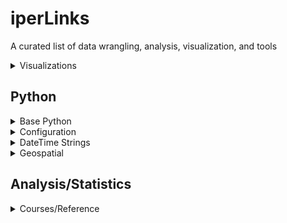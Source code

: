 # iperLinks
A curated list of data wrangling, analysis, visualization, and tools

<details>
<!-- Viz----------------------------------------------------------------------------------------------------------------------------------------------------------------------->
<summary>Visualizations</summary>

#### Viz-Inspiration 
- [From Data-to-Viz](https://www.data-to-viz.com/)
- [Python Graph Gallery](https://python-graph-gallery.com/)

#### Colors
- [Paul Tol's Notes- Color Schemes](https://personal.sron.nl/~pault/)
- [Palettable Colors](https://jiffyclub.github.io/palettable/)
- [Seaborn Color Palettes](https://www.practicalpythonfordatascience.com/ap_seaborn_palette)
- [Matplotlib Colors](https://matplotlib.org/stable/gallery/color/named_colors.html#css-colors)

#### Figure Styling
- [Matplotlib Style Gallery](https://matplotlib.org/stable/gallery/style_sheets/style_sheets_reference.html)

#### Figure Annotation
- [Matplotlib Equations](https://matplotlib.org/stable/tutorials/text/mathtext.html#writing-mathematical-expressions)
- [Matplotlib Annotations](https://matplotlib.org/stable/users/explain/text/annotations.html#advanced-annotation) 

#### Dashboards
- [Quarto Dashboards](https://shiny.posit.co/py/gallery/)
- [pyShiny Components](https://jcheng.shinyapps.io/shiny-component-browser/#outputs)

</details>


<!-- Python----------------------------------------------------------------------------------------------------------------------------------------------------------------------->
## Python

<details>
<summary>Base Python</summary>

- [f-string formatting cheatsheet](https://github.com/noahcreany/iperLinks/blob/a28e38f3aa40983e71a6678cd276bb0eb5f49275/files/python_f_string_cheatsheet.pdf)
</details>

<details>
<summary>Configuration</summary>

- [Setting up pyQGIS](https://prasaz.medium.com/how-to-setup-pyqgis-with-spyder-b1459c955b97)
- [CUDA installation](https://docs.nvidia.com/cuda/cuda-installation-guide-microsoft-windows/index.html#install-cuda-software)
- [CUDA/Numba Code Execution](https://medium.com/geekculture/executing-a-python-script-on-gpu-using-cuda-and-numba-in-windows-10-1a1b10c29c9)

</details>

<details>
<summary>DateTime Strings</summary>
  
| Code |           Example           | Description                                                                                                                                                                              |
|:----:|:---------------------------:|------------------------------------------------------------------------------------------------------------------------------------------------------------------------------------------|
|  %a  |             Sun             | Weekday as locale’s abbreviated name.                                                                                                                                                    |
|  %A  |            Sunday           | Weekday as locale’s full name.                                                                                                                                                           |
|  %w  |              0              | Weekday as a decimal number, where 0 is Sunday and 6 is Saturday.                                                                                                                        |
|  %d  |              08             | Day of the month as a zero-padded decimal number.                                                                                                                                        |
|  %-d |              8              | Day of the month as a decimal number. (Platform specific)                                                                                                                                |
|  %b  |             Sep             | Month as locale’s abbreviated name.                                                                                                                                                      |
|  %B  |          September          | Month as locale’s full name.                                                                                                                                                             |
|  %m  |              09             | Month as a zero-padded decimal number.                                                                                                                                                   |
|  %-m |              9              | Month as a decimal number. (Platform specific)                                                                                                                                           |
|  %y  |              13             | Year without century as a zero-padded decimal number.                                                                                                                                    |
|  %Y  |             2024            | Year with century as a decimal number.                                                                                                                                                   |
|  %H  |              07             | Hour (24-hour clock) as a zero-padded decimal number.                                                                                                                                    |
|  %-H |              7              | Hour (24-hour clock) as a decimal number. (Platform specific)                                                                                                                            |
|  %I  |              07             | Hour (12-hour clock) as a zero-padded decimal number.                                                                                                                                    |
|  %-I |              7              | Hour (12-hour clock) as a decimal number. (Platform specific)                                                                                                                            |
|  %p  |              AM             | Locale’s equivalent of either AM or PM.                                                                                                                                                  |
|  %M  |              06             | Minute as a zero-padded decimal number.                                                                                                                                                  |
|  %-M |              6              | Minute as a decimal number. (Platform specific)                                                                                                                                          |
|  %S  |              05             | Second as a zero-padded decimal number.                                                                                                                                                  |
|  %-S |              5              | Second as a decimal number. (Platform specific)                                                                                                                                          |
|  %Z  |             UTC             | Time zone name (empty string if the object is naive).                                                                                                                                    |
|  %j  |             251             | Day of the year as a zero-padded decimal number.                                                                                                                                         |
|  %-j |             251             | Day of the year as a decimal number. (Platform specific)                                                                                                                                 |
|  %U  |              36             | Week number of the year (Sunday as the first day of the week) as a zero-padded decimal number. All days in a new year preceding the first Sunday are considered to be in week 0.         |
|  %-U |              36             | Week number of the year (Sunday as the first day of the week) as a decimal number. All days in a new year preceding the first Sunday are considered to be in week 0. (Platform specific) |
|  %W  |              35             | Week number of the year (Monday as the first day of the week) as a zero-padded decimal number. All days in a new year preceding the first Monday are considered to be in week 0.         |
|  %-W |              35             | Week number of the year (Monday as the first day of the week) as a decimal number. All days in a new year preceding the first Monday are considered to be in week 0. (Platform specific) |
|  %c  | Sun Sep 8 <br>07:06:05 2013 | Locale’s appropriate date and time representation.                                                                                                                                       |
|  %x  |           09/08/13          | Locale’s appropriate date representation.                                                                                                                                                |
|  %X  |           07:06:05          | Locale’s appropriate time representation.                                                                                                                                                |
|  %%  |              %              | A literal '%' character.                                                                                                                                                                 |
  
</details>


<details>

<summary>Geospatial</summary>

- [Setting up pyQGIS](https://prasaz.medium.com/how-to-setup-pyqgis-with-spyder-b1459c955b97)
- [CUDA installation](https://docs.nvidia.com/cuda/cuda-installation-guide-microsoft-windows/index.html#install-cuda-software)
- [CUDA/Numba Code Execution](https://medium.com/geekculture/executing-a-python-script-on-gpu-using-cuda-and-numba-in-windows-10-1a1b10c29c9)

</details>

## Analysis/Statistics
<details>
<!-- Analysis/Statistics----------------------------------------------------------------------------------------------------------------------------------------------------------------------->
<summary>Courses/Reference</summary>

- [MIT Course- Probability & Statistics](https://math.mit.edu/~dav/05.dir/05.html)
</details>
